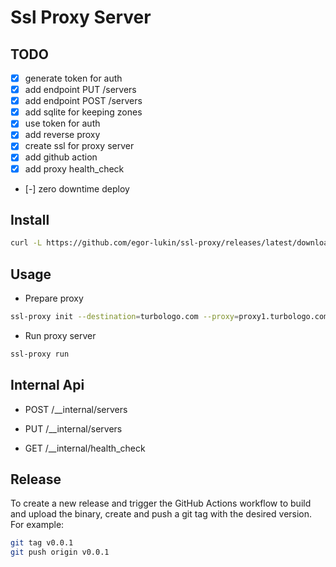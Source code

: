 # Ssl Proxy Server

## TODO

- [X] generate token for auth
- [X] add endpoint PUT /servers
- [X] add endpoint POST /servers
- [X] add sqlite for keeping zones
- [X] use token for auth
- [X] add reverse proxy
- [X] create ssl for proxy server
- [X] add github action
- [X] add proxy health_check
- [-] zero downtime deploy

## Install

```sh
curl -L https://github.com/egor-lukin/ssl-proxy/releases/latest/download/ssl-proxy -o /usr/local/bin/ssl-proxy && chmod +x /usr/local/bin/ssl-proxy
```

## Usage

- Prepare proxy

``` sh
ssl-proxy init --destination=turbologo.com --proxy=proxy1.turbologo.com --email='mail@egorlukin.me'
```

- Run proxy server

``` sh
ssl-proxy run
```

## Internal Api

- POST /__internal/servers

- PUT /__internal/servers

- GET /__internal/health_check

## Release

To create a new release and trigger the GitHub Actions workflow to build and upload the binary, create and push a git tag with the desired version. For example:

```sh
git tag v0.0.1
git push origin v0.0.1
```
